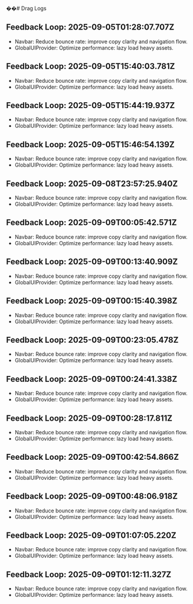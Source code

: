 ��#   D r a g   L o g s 
 
 

## Feedback Loop: 2025-09-05T01:28:07.707Z

- Navbar: Reduce bounce rate: improve copy clarity and navigation flow.
- GlobalUIProvider: Optimize performance: lazy load heavy assets.

## Feedback Loop: 2025-09-05T15:40:03.781Z

- Navbar: Reduce bounce rate: improve copy clarity and navigation flow.
- GlobalUIProvider: Optimize performance: lazy load heavy assets.

## Feedback Loop: 2025-09-05T15:44:19.937Z

- Navbar: Reduce bounce rate: improve copy clarity and navigation flow.
- GlobalUIProvider: Optimize performance: lazy load heavy assets.

## Feedback Loop: 2025-09-05T15:46:54.139Z

- Navbar: Reduce bounce rate: improve copy clarity and navigation flow.
- GlobalUIProvider: Optimize performance: lazy load heavy assets.

## Feedback Loop: 2025-09-08T23:57:25.940Z

- Navbar: Reduce bounce rate: improve copy clarity and navigation flow.
- GlobalUIProvider: Optimize performance: lazy load heavy assets.

## Feedback Loop: 2025-09-09T00:05:42.571Z

- Navbar: Reduce bounce rate: improve copy clarity and navigation flow.
- GlobalUIProvider: Optimize performance: lazy load heavy assets.

## Feedback Loop: 2025-09-09T00:13:40.909Z

- Navbar: Reduce bounce rate: improve copy clarity and navigation flow.
- GlobalUIProvider: Optimize performance: lazy load heavy assets.

## Feedback Loop: 2025-09-09T00:15:40.398Z

- Navbar: Reduce bounce rate: improve copy clarity and navigation flow.
- GlobalUIProvider: Optimize performance: lazy load heavy assets.

## Feedback Loop: 2025-09-09T00:23:05.478Z

- Navbar: Reduce bounce rate: improve copy clarity and navigation flow.
- GlobalUIProvider: Optimize performance: lazy load heavy assets.

## Feedback Loop: 2025-09-09T00:24:41.338Z

- Navbar: Reduce bounce rate: improve copy clarity and navigation flow.
- GlobalUIProvider: Optimize performance: lazy load heavy assets.

## Feedback Loop: 2025-09-09T00:28:17.811Z

- Navbar: Reduce bounce rate: improve copy clarity and navigation flow.
- GlobalUIProvider: Optimize performance: lazy load heavy assets.

## Feedback Loop: 2025-09-09T00:42:54.866Z

- Navbar: Reduce bounce rate: improve copy clarity and navigation flow.
- GlobalUIProvider: Optimize performance: lazy load heavy assets.

## Feedback Loop: 2025-09-09T00:48:06.918Z

- Navbar: Reduce bounce rate: improve copy clarity and navigation flow.
- GlobalUIProvider: Optimize performance: lazy load heavy assets.

## Feedback Loop: 2025-09-09T01:07:05.220Z

- Navbar: Reduce bounce rate: improve copy clarity and navigation flow.
- GlobalUIProvider: Optimize performance: lazy load heavy assets.

## Feedback Loop: 2025-09-09T01:12:11.327Z

- Navbar: Reduce bounce rate: improve copy clarity and navigation flow.
- GlobalUIProvider: Optimize performance: lazy load heavy assets.
